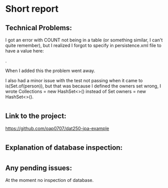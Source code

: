 # Short report

## Technical Problems:
I got an error with COUNT not being in a table (or 
something similar, I can't quite remember),
but I realized I forgot to specify in persistence.xml 
file to have a value here:

<property name="javax.persistence.jdbc.url"
value="jdbc:derby:C:\Users\Olesy\simpleDb;create=true"/>.

When I added this the problem went away. 

I also had a minor issue with the test not passing
when it came to is(Set.of(person)), but that was because
I defined the owners set wrong, I wrote Collections<Person> = new HashSet<>()
instead of Set<Person> owners = new HashSet<>().

#
## Link to the project:
https://github.com/oap0707/dat250-jpa-example

#
## Explanation of database inspection:


#
## Any pending issues:
At the moment no inspection of database.

